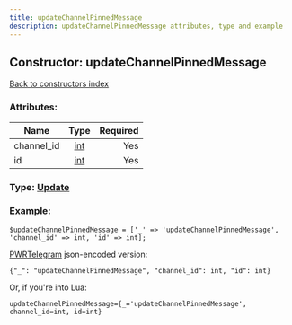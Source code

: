 ```yaml
---
title: updateChannelPinnedMessage
description: updateChannelPinnedMessage attributes, type and example
---
```

## Constructor: updateChannelPinnedMessage  
[Back to constructors index](index.md)



### Attributes:

| Name     |    Type       | Required |
|----------|:-------------:|---------:|
|channel\_id|[int](../types/int.md) | Yes|
|id|[int](../types/int.md) | Yes|



### Type: [Update](../types/Update.md)


### Example:

```
$updateChannelPinnedMessage = ['_' => 'updateChannelPinnedMessage', 'channel_id' => int, 'id' => int];
```  

[PWRTelegram](https://pwrtelegram.xyz) json-encoded version:

```
{"_": "updateChannelPinnedMessage", "channel_id": int, "id": int}
```


Or, if you're into Lua:  


```
updateChannelPinnedMessage={_='updateChannelPinnedMessage', channel_id=int, id=int}

```


